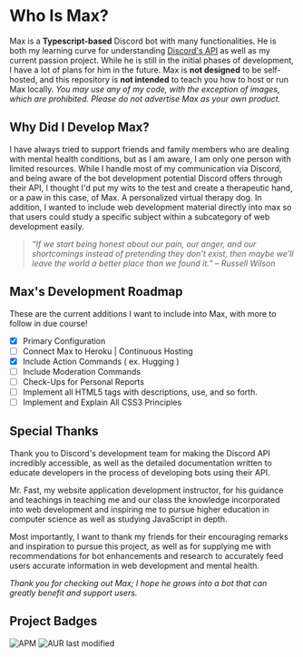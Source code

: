 # Who Is Max?
Max is a **Typescript-based** Discord bot with many functionalities. He is both my learning curve for understanding [Discord's API](https://discord.com/developers/docs/intro) as well as my current passion project. While he is still in the initial phases of development, I have a lot of plans for him in the future. Max is **not designed** to be self-hosted, and this repository is **not intended** to teach you how to host or run Max locally. *You may use any of my code, with the exception of images, which are prohibited. Please do not advertise Max as your own product.*

## Why Did I Develop Max?
I have always tried to support friends and family members who are dealing with mental health conditions, but as I am aware, I am only one person with limited resources. While I handle most of my communication via Discord, and being aware of the bot development potential Discord offers through their API, I thought I'd put my wits to the test and create a therapeutic hand, or a paw in this case, of Max. A personalized virtual therapy dog. In addition, I wanted to include web development material directly into max so that users could study a specific subject within a subcategory of web development easily.

> _“If we start being honest about our pain, our anger, and our shortcomings instead of pretending they don’t exist, then maybe we’ll leave the world a better place than we found it.” – Russell Wilson_

## Max's Development Roadmap
These are the current additions I want to include into Max, with more to follow in due course!

- [x] Primary Configuration
- [ ] Connect Max to Heroku | Continuous Hosting
- [X] Include Action Commands ( ex. Hugging )
- [ ] Include Moderation Commands
- [ ] Check-Ups for Personal Reports
- [ ] Implement all HTML5 tags with descriptions, use, and so forth.
- [ ] Implement and Explain All CSS3 Principles

## Special Thanks
Thank you to Discord's development team for making the Discord API incredibly accessible, as well as the detailed documentation written to educate developers in the process of developing bots using their API.

Mr. Fast, my website application development instructor, for his guidance and teachings in teaching me and our class the knowledge incorporated into web development and inspiring me to pursue higher education in computer science as well as studying JavaScript in depth.

Most importantly, I want to thank my friends for their encouraging remarks and inspiration to pursue this project, as well as for supplying me with recommendations for bot enhancements and research to accurately feed users accurate information in web development and mental health.

*Thank you for checking out Max; I hope he grows into a bot that can greatly benefit and support users.*

## Project Badges

![APM](https://img.shields.io/apm/l/vim-mode?color=%23cbe3ff&label=License&style=flat-square) 
![AUR last modified](https://img.shields.io/aur/last-modified/google-chrome?color=%23cbe3ff&label=Last%20Edited&style=flat-square)
